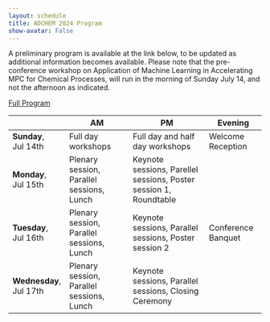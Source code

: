 ```yaml
---
layout: schedule
title: ADCHEM 2024 Program
show-avatar: False
---
```


A preliminary program is available at the link below, to be updated as additional information becomes available.  Please note that the pre-conference workshop on Application of Machine Learning in Accelerating MPC for Chemical Processes, will run in the morning of Sunday July 14, and not the afternoon as indicated.

<div class="text-center">
  <a class="btn btn-warning btn-lg" href="[https://www.conferium.com/convPages/conv_248.lasso?registration=true&lang=en](https://ifac.papercept.net/conferences/conferences/ADCHEM24/program/ADCHEM24_ProgramAtAGlanceWeb.html)" role="button">Full Program</a>
</div>

|                             | **AM**                                    | **PM**                                                            | **Evening**        |
|-----------------------------|-------------------------------------------|-------------------------------------------------------------------|--------------------|
| **Sunday**, <br>Jul 14th    | Full day workshops                        | Full day and half day workshops                                   | Welcome Reception  |
| **Monday**, <br>Jul 15th    | Plenary session, Parallel sessions, Lunch | Keynote sessions, Parellel sessions, Poster session 1, Roundtable |                    |
| **Tuesday**, <br>Jul 16th   | Plenary session, Parallel sessions, Lunch | Keynote sessions, Parallel sessions, Poster session 2             | Conference Banquet |
| **Wednesday**, <br>Jul 17th | Plenary session, Parallel sessions, Lunch | Keynote sessions, Parallel sessions, Closing Ceremony             |                    |


<!-- 
### Navigation
[Day 1: August 7th (Sunday)](https://controls.papercept.net/conferences/conferences/ACIP20/program/ACIP20_ContentListWeb_1.html) | [Day 2: August 8th (Monday)](https://controls.papercept.net/conferences/conferences/ACIP20/program/ACIP20_ContentListWeb_2.html) | [Day 3: August 9th (Tuesday)](https://controls.papercept.net/conferences/conferences/ACIP20/program/ACIP20_ContentListWeb_3.html)

### Program on PaperCept
The full conference program and schedules are available via [PaperCept](https://controls.papercept.net/conferences/conferences/ACIP20/program/ACIP20_ProgramAtAGlanceWeb.html).

### Conference Location

{% include _info/location.html %}

<!-- Download [Excel]({% link assets/docs/schedule.xlsx %}) or [PDF]({% link assets/docs/schedule.pdf %}) copy of the agenda. -->
